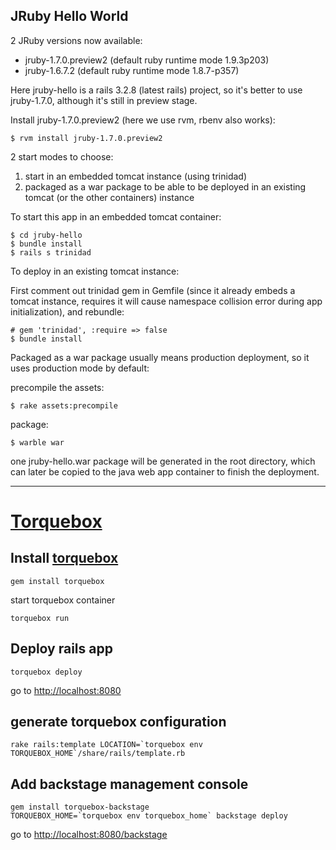 ## JRuby Hello World

2 JRuby versions now available:

* jruby-1.7.0.preview2 (default ruby runtime mode 1.9.3p203)
* jruby-1.6.7.2 (default ruby runtime mode 1.8.7-p357)

Here jruby-hello is a rails 3.2.8 (latest rails) project, so it's better to use jruby-1.7.0, although it's still in preview stage.

Install jruby-1.7.0.preview2 (here we use rvm, rbenv also works):

    $ rvm install jruby-1.7.0.preview2

2 start modes to choose:

1. start in an embedded tomcat instance (using trinidad)
2. packaged as a war package to be able to be deployed in an existing tomcat (or the other containers) instance


To start this app in an embedded tomcat container:

    $ cd jruby-hello
    $ bundle install
    $ rails s trinidad

To deploy in an existing tomcat instance:

First comment out trinidad gem in Gemfile (since it already embeds a tomcat instance, requires it will cause namespace collision error during app initialization), and rebundle:

    # gem 'trinidad', :require => false
    $ bundle install

Packaged as a war package usually means production deployment, so it uses production mode by default:

precompile the assets:

    $ rake assets:precompile

package:

    $ warble war

one jruby-hello.war package will be generated in the root directory, which can later be copied to the java web app container to finish the deployment.

----

# [Torquebox](http://torquebox.org/)
## Install [torquebox](http://torquebox.org/)
```
gem install torquebox
```
start torquebox container
```
torquebox run
```
## Deploy rails app
```
torquebox deploy
```
go to [http://localhost:8080](http://localhost:8080)
## generate torquebox configuration
```
rake rails:template LOCATION=`torquebox env TORQUEBOX_HOME`/share/rails/template.rb
```
## Add backstage management console
```
gem install torquebox-backstage
TORQUEBOX_HOME=`torquebox env torquebox_home` backstage deploy
```
go to [http://localhost:8080/backstage](http://localhost:8080/backstage)

